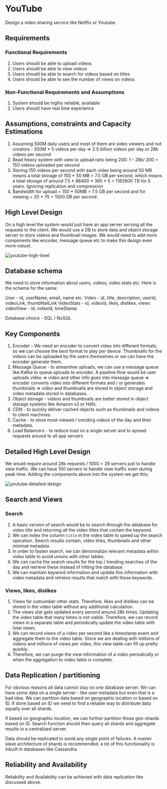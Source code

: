 # YouTube

Design a video sharing service like Netflix or Youtube.

## Requirements

### Functional Requirements

1. Users should be able to upload videos
2. Users should be able to view videos
3. Users should be able to search for videos based on titles
4. Users should be able to see the number of views on videos

### Non-Functional Requirements and Assumptions
1. System should be highly reliable, available
2. Users should have real time experience

## Assumptions, constraints and Capacity Estimations
1. Assuming 500M daily users and most of them are video viewers and not creators - 500M * 5 videos per day => 2.5 billion videos per day or 28k videos per second
2. Read heavy system with view to upload ratio being 200: 1 - 28k/ 200 = 150 videos uploaded per second
3. Storing 150 videos per second with each video being around 50 MB means a total storage of 150 * 50 MB = 7.5 GB per second, which means a total storage of around 7.5 * 86400 * 365 * 5 = 1182600 TB for 5 years. Ignoring replication and compression
4. Bandwidth for upload = 150 * 50MB = 7.5 GB per second and for viewing = 20 * 75 = 1500 GB per second.

## High Level Design

On a high level the system would just have an app server serving all the requests to the client. We would use a DB to store data and object storage server to store videos and thumbnail images. We would need to add more components like encoder, message queue etc to make this design even more robust.

![youtube-high-level](https://i.imgur.com/F0OdDAB.png)

## Database schema

We need to store information about users, videos, video stats etc. Here is the schema for the same:

User - id, userName, email, name etc.
Video - id, title, description, userId, videoLink, thumbNailLink
VideoStats - id, videoId, likes, dislikes, views
videoView - id, videoId, timeStamp

Database choice - SQL / NoSQL

## Key Components

1. Encoder - We need an encoder to convert video into different formats, so we can choose the best format to play per device. Thumbnails for the videos can be uploaded by the users themselves or we can have the encoder generate them.
2. Message Queue - to streamline uploads, we can use a message queue like Kafka to queue uploads to encoder. A pipeline flow would be user uploads video => video and other info goes into message queue => encoder converts video into different formats and / or generates thumbnails => video and thumbnails are stored in object storage and video metadata stored in databases.
3. Object storage - videos and thumbnails are better stored in object storage systems like Amazon s3 or Hdfs.
4. CDN - to quickly deliver cached objects such as thumbnails and videos to client machines.
5. Cache - to store most-viewed / trending videos of the day and their metadata.
6. Load Balancers - to reduce load on a single server and to spread requests around to all app servers

## Detailed High Level Design

We would require around 28k requests / 1000 = 28 servers just to handle view traffic. We can have 100 servers to handle view traffic even during peak time. Adding the components above into the system we get this:

![youtube-detailed-design](https://i.imgur.com/ixlkEi8.png)
 
## Search and Views

### Search
1. A basic version of search would be to search through the database for video title and returning all the video titles that contain the keyword. 
2. We can index the column `title` in the video table to speed up the search operation. Search results contain, video links, thumbnails and other minimal metadata. 
3. In order to fasten search, we can denormalize relevant metadata within video table to avoid unions with other tables.
4. We can cache the search results for the top / trending searches of the day and retrieve these instead of hitting the database. 
5. We can maintain keyword information and update this information with video metadata and retrieve results that match with these keywords.

### Views, likes, dislikes

1. Views far outnumber other stats. Therefore, likes and dislikes can be stored in the video table without any additional calculation.
2. The views stat gets updated every second around 28k times. Updating the video table that many times is not viable. Therefore, we can record views in a separate table and periodically update the video table with total views.
3. We can record views of a video per second like a timestamp event and aggregate them to the video table. Since we are dealing with millions of videos and millions of views per video, this view table can fill up pretty quickly. 
4. Therefore, we can purge the view information of a video periodically or when the aggregation to video table is complete.

## Data Replication / partitioning

For obvious reasons all data cannot stay on one database server. We can have some data on a single server - like user metadata but even that is a bad idea. We can partition  data based on geographic location or based on ID. If done based on ID we need to find a reliable way to distribute data equally over all shards. 

If based on geographic location, we can further partition those geo-shards based on ID. Search function should then query all shards and aggregate results in a centralized server. 

Data should be replicated to avoid any single point of failures. A master slave architecture of shards is recommended. a lot of this functionality is inbuilt in databases like Cassandra.

## Reliability and Availability

Reliability and  Availability can be achieved with data replication like discussed above.
